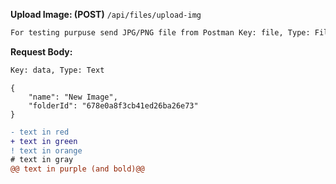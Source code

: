 **Upload Image: (POST)**
`/api/files/upload-img` <br>
```diff
For testing purpuse send JPG/PNG file from Postman Key: file, Type: File
```

**Request Body:** 
```diff
Key: data, Type: Text
```

```
{
    "name": "New Image",
    "folderId": "678e0a8f3cb41ed26ba26e73"
}
```
```diff
- text in red
+ text in green
! text in orange
# text in gray
@@ text in purple (and bold)@@
```
